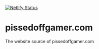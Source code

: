[![Netlify Status](https://api.netlify.com/api/v1/badges/1b4cbf5f-8746-48cf-944c-8754f0866464/deploy-status)](https://app.netlify.com/sites/focused-jennings-d7df39/deploys)

# pissedoffgamer.com
The website source of pissedoffgamer.com
